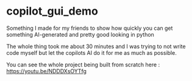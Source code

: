 # copilot_gui_demo
Something I made for my friends to show how quickly you can get something AI-generated and pretty good looking in python


The whole thing took me about 30 minutes and I was trying to not write code myself but let the copilots AI do it for me as much as possible. 


You can see the whole project being built from scratch here : https://youtu.be/NDDDXsOYTfg 
